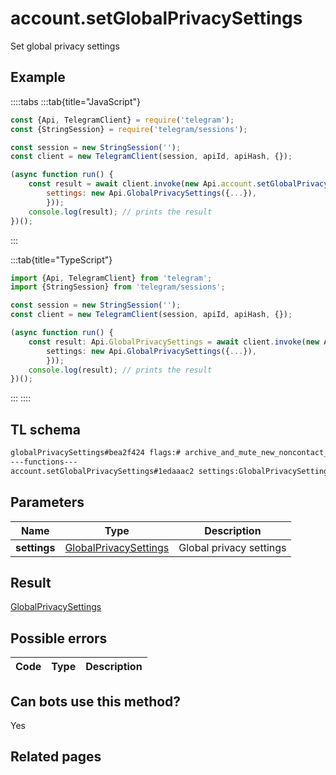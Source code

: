 # account.setGlobalPrivacySettings

Set global privacy settings

## Example

::::tabs
:::tab{title="JavaScript"}

```js
const {Api, TelegramClient} = require('telegram');
const {StringSession} = require('telegram/sessions');

const session = new StringSession('');
const client = new TelegramClient(session, apiId, apiHash, {});

(async function run() {
    const result = await client.invoke(new Api.account.setGlobalPrivacySettings({
		settings: new Api.GlobalPrivacySettings({...}),
		}));
    console.log(result); // prints the result
})();
```

:::

:::tab{title="TypeScript"}

```ts
import {Api, TelegramClient} from 'telegram';
import {StringSession} from 'telegram/sessions';

const session = new StringSession('');
const client = new TelegramClient(session, apiId, apiHash, {});

(async function run() {
    const result: Api.GlobalPrivacySettings = await client.invoke(new Api.account.setGlobalPrivacySettings({
		settings: new Api.GlobalPrivacySettings({...}),
		}));
    console.log(result); // prints the result
})();
```

:::
::::

## TL schema

```txt
globalPrivacySettings#bea2f424 flags:# archive_and_mute_new_noncontact_peers:flags.0?Bool = GlobalPrivacySettings;
---functions---
account.setGlobalPrivacySettings#1edaaac2 settings:GlobalPrivacySettings = GlobalPrivacySettings;
```

## Parameters

|     Name     | Type                                                                          | Description             |
| :----------: | ----------------------------------------------------------------------------- | ----------------------- |
| **settings** | [GlobalPrivacySettings](https://core.telegram.org/type/GlobalPrivacySettings) | Global privacy settings |

## Result

[GlobalPrivacySettings](https://core.telegram.org/type/GlobalPrivacySettings)

## Possible errors

| Code | Type | Description |
| :--: | ---- | ----------- |

## Can bots use this method?

Yes

## Related pages
